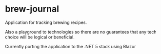 # brew-journal
Application for tracking brewing recipes.

Also a playground to technologies so there are no guarantees that any tech choice will be logical or beneficial.

Currently porting the application to the .NET 5 stack using Blazor
